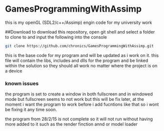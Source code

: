 # GamesProgrammingWithAssimp

this is my openGL (SDL2/c++/Assimp) engin code for my university work

##Download
to download this repository, open git shell and select a folder to clone to and input the following into the console 
```bash
git clone https://github.com/chronics/GamesProgrammingWithAssimp.git
```

this is the base code for my program and will be updated as i work on it. this file will contain the libs, includes and dlls 
for the program and be linked within the solution so they should all work no matter where the project is on a device

### known issues 
the program is set to create a window in both fullscreen and in windowed mode but fullscreen seems to not work but this will 
be fix later, at the moment i want the program to work before i add fucntions like that so i wont be fixing
it any time soon.

the program from 28/2/15 is not complete so it will not run without having more added to it such as the render finction annd or
model loader
